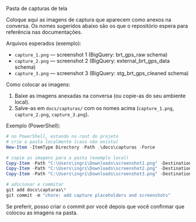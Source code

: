 Pasta de capturas de tela

Coloque aqui as imagens de captura que aparecem como anexos na conversa. Os nomes sugeridos abaixo são os que o repositório espera para referência nas documentações.

Arquivos esperados (exemplo):
- `capture_1.png`  — screenshot 1 (BigQuery: brt_gps_raw schema)
- `capture_2.png`  — screenshot 2 (BigQuery: external_brt_gps_data schema)
- `capture_3.png`  — screenshot 3 (BigQuery: stg_brt_gps_cleaned schema)

Como colocar as imagens:
1. Baixe as imagens anexadas na conversa (ou copie-as do seu ambiente local).
2. Salve-as em `docs/capturas/` com os nomes acima (`capture_1.png`, `capture_2.png`, `capture_3.png`).

Exemplo (PowerShell):
```powershell
# no PowerShell, estando no root do projeto
# crie a pasta localmente (caso não exista)
New-Item -ItemType Directory -Path .\docs\capturas -Force

# copie as imagens para a pasta (exemplo local)
Copy-Item -Path "C:\Users\ingri\Downloads\screenshot1.png" -Destination .\docs\capturas\capture_1.png
Copy-Item -Path "C:\Users\ingri\Downloads\screenshot2.png" -Destination .\docs\capturas\capture_2.png
Copy-Item -Path "C:\Users\ingri\Downloads\screenshot3.png" -Destination .\docs\capturas\capture_3.png

# adicionar e commitar
git add docs\capturas\*
git commit -m "chore: add capture placeholders and screenshots"
``` 

Se preferir, posso criar o commit por você depois que você confirmar que colocou as imagens na pasta.
